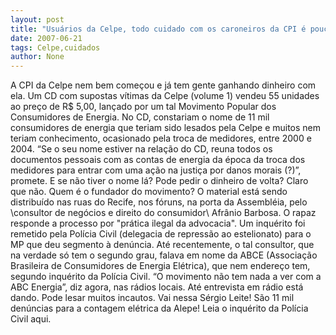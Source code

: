 ```yaml
---
layout: post
title: "Usuários da Celpe, todo cuidado com os caroneiros da CPI é pouco"
date: 2007-06-21
tags: Celpe,cuidados
author: None
---
```

A CPI da Celpe nem bem come&ccedil;ou e j&aacute; tem gente ganhando dinheiro com ela. 
Um CD com supostas v&iacute;timas da Celpe (volume 1) vendeu 55 unidades ao pre&ccedil;o de R$ 5,00, lan&ccedil;ado por um tal Movimento Popular dos Consumidores de Energia.
No CD, constariam o nome de 11 mil consumidores de energia que teriam sido lesados pela Celpe e muitos nem teriam conhecimento, ocasionado pela troca de medidores, entre 2000 e 2004.
&ldquo;Se o seu nome estiver na rela&ccedil;&atilde;o do CD, reuna todos os documentos pessoais com as contas de energia da &eacute;poca da troca dos medidores para entrar com uma a&ccedil;&atilde;o na justi&ccedil;a por danos morais (?)&rdquo;, promete.
E se n&atilde;o tiver o nome l&aacute;? Pode pedir o dinheiro de volta? Claro que n&atilde;o.
Quem &eacute; o fundador do movimento?
O material est&aacute; sendo distribu&iacute;do nas ruas do Recife, nos f&oacute;runs, na porta da Assembl&eacute;ia, pelo \consultor de neg&oacute;cios e direito do consumidor\ Afr&acirc;nio Barbosa. O rapaz responde a processo por &quot;pr&aacute;tica ilegal da advocacia&quot;. Um inqu&eacute;rito foi remetido pela Pol&iacute;cia Civil (delegacia de repress&atilde;o ao estelionato) para o MP que deu segmento &agrave; den&uacute;ncia. 
At&eacute; recentemente, o tal consultor, que na verdade s&oacute; tem o segundo grau, falava em nome da ABCE (Associa&ccedil;&atilde;o Brasileira de Consumidores de Energia El&eacute;trica), que nem endere&ccedil;o tem, segundo inqu&eacute;rito da Pol&iacute;cia Civil. 
&ldquo;O movimento n&atilde;o tem nada a ver com a ABC Energia&rdquo;, diz agora, nas r&aacute;dios locais.
At&eacute; entrevista em r&aacute;dio est&aacute; dando. Pode lesar muitos incautos.
Vai nessa S&eacute;rgio Leite! S&atilde;o 11 mil den&uacute;ncias para a contagem el&eacute;trica da Alepe!
Leia o inqu&eacute;rito da Pol&iacute;cia Civil aqui. 
